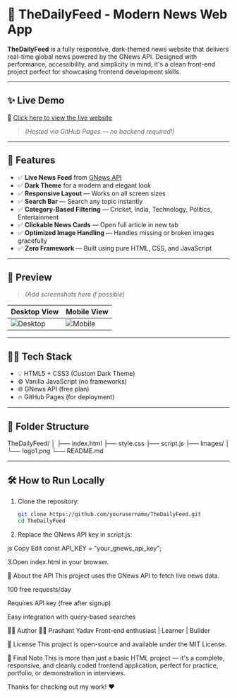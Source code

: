 # 📰 TheDailyFeed - Modern News Web App

**TheDailyFeed** is a fully responsive, dark-themed news website that delivers real-time global news powered by the GNews API. Designed with performance, accessibility, and simplicity in mind, it's a clean front-end project perfect for showcasing frontend development skills.

---

## ✨ Live Demo

🔗 [Click here to view the live website](https://yourusername.github.io/TheDailyFeed/)

> _(Hosted via GitHub Pages — no backend required!)_

---

## 🚀 Features

- ✅ **Live News Feed** from [GNews API](https://gnews.io)
- ✅ **Dark Theme** for a modern and elegant look
- ✅ **Responsive Layout** — Works on all screen sizes
- ✅ **Search Bar** — Search any topic instantly
- ✅ **Category-Based Filtering** — Cricket, India, Technology, Politics, Entertainment
- ✅ **Clickable News Cards** — Open full article in new tab
- ✅ **Optimized Image Handling** — Handles missing or broken images gracefully
- ✅ **Zero Framework** — Built using pure HTML, CSS, and JavaScript

---

## 📸 Preview

> _(Add screenshots here if possible)_

| Desktop View | Mobile View |
|--------------|-------------|
| ![Desktop](./Images/desktop-preview.png) | ![Mobile](./Images/mobile-preview.png) |

---

## 🧑‍💻 Tech Stack

- 💡 HTML5 + CSS3 (Custom Dark Theme)
- ⚙️ Vanilla JavaScript (no frameworks)
- 🌐 GNews API (free plan)
- 🔥 GitHub Pages (for deployment)

---

## 📂 Folder Structure
TheDailyFeed/
│
├── index.html
├── style.css
├── script.js
├── Images/
│ └── logo1.png
└── README.md


---

## 🛠️ How to Run Locally

1. Clone the repository:
   ```bash
   git clone https://github.com/yourusername/TheDailyFeed.git
   cd TheDailyFeed

   
2. Replace the GNews API key in script.js:

js
Copy
Edit
const API_KEY = "your_gnews_api_key";

3.Open index.html in your browser.

🔑 About the API
This project uses the GNews API to fetch live news data.

100 free requests/day

Requires API key (free after signup)

Easy integration with query-based searches

🙋‍♂️ Author
👨‍💻 Prashant Yadav
Front-end enthusiast | Learner | Builder

📜 License
This project is open-source and available under the MIT License.

💬 Final Note
This is more than just a basic HTML project — it's a complete, responsive, and cleanly coded frontend application, perfect for practice, portfolio, or demonstration in interviews.

Thanks for checking out my work! ❤️
